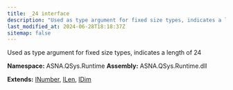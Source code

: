 ```yaml
---
title: _24 interface
description: "Used as type argument for fixed size types, indicates a length of 24  "
last_modified_at: 2024-06-28T18:18:37Z
sitemap: false
---
```


Used as type argument for fixed size types, indicates a length of 24 

**Namespace:** ASNA.QSys.Runtime
**Assembly:** ASNA.QSys.Runtime.dll

**Extends:** [INumber](/reference/runtime/qsys-runtime/i-number.html), [ILen](/reference/runtime/qsys-runtime/i-len.html), [IDim](/reference/runtime/qsys-runtime/i-dim.html)
<br>
<br>
